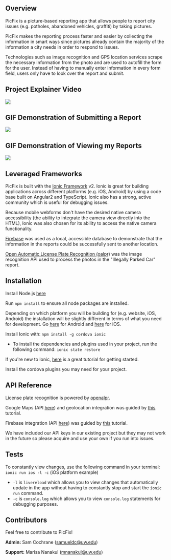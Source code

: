 ## Overview

PicFix is a picture-based reporting app that allows people to report city issues (e.g. potholes, abandoned vehicles, graffiti) by taking pictures.

PicFix makes the reporting process faster and easier by collecting the information in smart ways since pictures already contain the majority of the information a city needs in order to respond to issues.

Technologies such as image recognition and GPS location services scrape the necessary information from the photo and are used to autofill the form for the user. Instead of having to manually enter information in every form field, users only have to look over the report and submit.

## Project Explainer Video
[![](https://img.youtube.com/vi/ZWE0SiLXhxw/0.jpg)](https://www.youtube.com/watch?v=ZWE0SiLXhxw&feature=youtu.be)

## GIF Demonstration of Submitting a Report
![](imgs/fullReport.gif)

## GIF Demonstration of Viewing my Reports
![](imgs/myReports.gif)


## Leveraged Frameworks

PicFix is built with the [Ionic Framework](https://ionicframework.com/) v2. Ionic is great for building applications across different platforms (e.g. iOS, Android) by using a code base built on Angular2 and TypeScript. Ionic also has a strong, active community which is useful for debugging issues.

Because mobile webforms don't have the desired native camera accessibility (the ability to integrate the camera view directly into the HTML), Ionic was also chosen for its ability to access the native camera functionality.

[Firebase](https://firebase.google.com/) was used as a local, accessible database to demonstrate that the information in the reports could be successfully sent to another location.

[Open Automatic License Plate Recognition (oalpr)](http://www.openalpr.com/cloud-api.html) was the image recognition API used to process the photos in the "Illegally Parked Car" report.

## Installation

Install Node.js [here](https://nodejs.org/en/)

Run `npm install` to ensure all node packages are installed.

Depending on which platform you will be building for (e.g. website, iOS, Android) the installation will be slightly different in terms of what you need for development. Go [here](https://cordova.apache.org/docs/en/7.x/guide/platforms/android/) for Android and [here](https://cordova.apache.org/docs/en/7.x/guide/platforms/ios/) for iOS.

Install Ionic with: `npm install -g cordova ionic`

* To install the dependencies and plugins used in your project, run the following command: `ionic state restore`

If you're new to Ionic, [here](https://ionicframework.com/docs/intro/tutorial/) is a great tutorial for getting started.

Install the cordova plugins you may need for your project.

## API Reference

License plate recognition is powered by [openalpr](http://www.openalpr.com/cloud-api.html).

Google Maps (API [here](https://developers.google.com/maps/documentation/javascript/adding-a-google-map)) and geolocation integration was guided by [this](https://www.joshmorony.com/ionic-2-how-to-use-google-maps-geolocation-video-tutorial/) tutorial.


Firebase integration (API [here](https://firebase.google.com/docs/reference/js/)) was guided by [this](https://www.joshmorony.com/building-a-crud-ionic-2-application-with-firebase-angularfire/) tutorial.

We have included our API keys in our existing project but they may not work in the future so please acquire and use your own if you run into issues.

## Tests

To constantly view changes, use the following command in your terminal: `ionic run ios -l -c` (iOS platform example)

* `-l` is `livereload` which allows you to view changes that automatically update in the app without having to constantly stop and start the `ionic run` command.
* `-c` is `console.log` which allows you to view `console.log` statements for debugging purposes.

## Contributors

Feel free to contribute to PicFix!

**Admin:** Sam Cochrane (samueldc@uw.edu)

**Support:** Marisa Nanakul (mnanakul@uw.edu)
